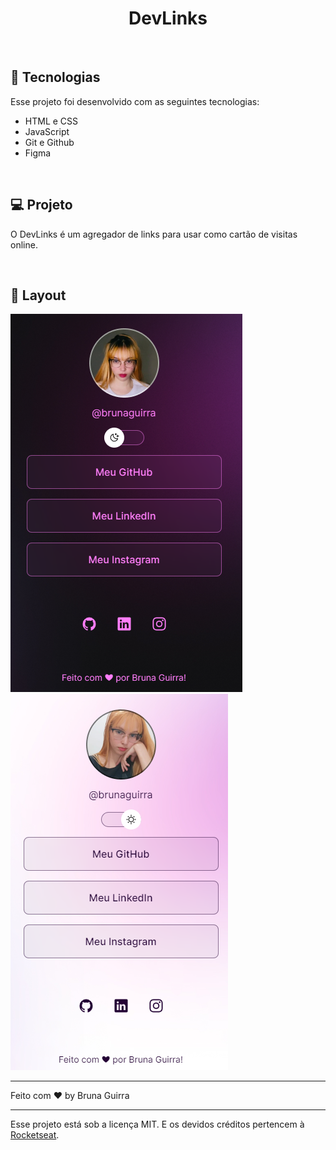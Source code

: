 <h1 align="center"> DevLinks </h1>


<br>


## 🚀 Tecnologias

Esse projeto foi desenvolvido com as seguintes tecnologias:

- HTML e CSS
- JavaScript
- Git e Github
- Figma

<br>
 
## 💻 Projeto

O DevLinks é um agregador de links para usar como cartão de visitas online.

<br>

## 🔖 Layout

<span margin-left="20px">
  <img alt="License" src="./readme/dark.png">
  <img alt="License" src="./readme/light.png">
</span>

---

Feito com ♥ by Bruna Guirra

---


Esse projeto está sob a licença MIT. E os devidos créditos pertencem à <a href="https://www.rocketseat.com.br/" target="_blank">Rocketseat</a>.

